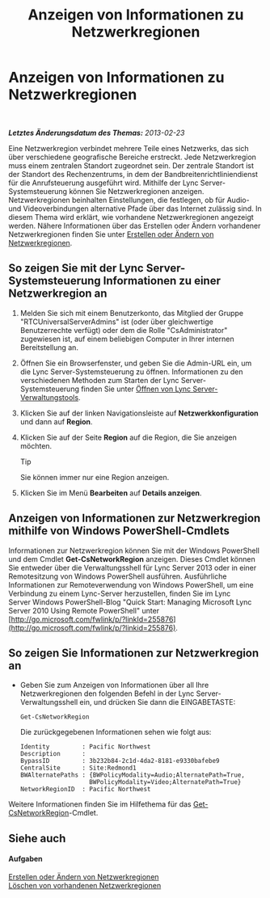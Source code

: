 ﻿---
title: Anzeigen von Informationen zu Netzwerkregionen
TOCTitle: Anzeigen von Informationen zu Netzwerkregionen
ms:assetid: 665740d0-a3ed-460f-8337-5ed945f90589
ms:mtpsurl: https://technet.microsoft.com/de-de/library/JJ688076(v=OCS.15)
ms:contentKeyID: 49890771
ms.date: 05/19/2016
mtps_version: v=OCS.15
ms.translationtype: HT
---

# Anzeigen von Informationen zu Netzwerkregionen

 

_**Letztes Änderungsdatum des Themas:** 2013-02-23_

Eine Netzwerkregion verbindet mehrere Teile eines Netzwerks, das sich über verschiedene geografische Bereiche erstreckt. Jede Netzwerkregion muss einem zentralen Standort zugeordnet sein. Der zentrale Standort ist der Standort des Rechenzentrums, in dem der Bandbreitenrichtliniendienst für die Anrufsteuerung ausgeführt wird. Mithilfe der Lync Server-Systemsteuerung können Sie Netzwerkregionen anzeigen. Netzwerkregionen beinhalten Einstellungen, die festlegen, ob für Audio- und Videoverbindungen alternative Pfade über das Internet zulässig sind. In diesem Thema wird erklärt, wie vorhandene Netzwerkregionen angezeigt werden. Nähere Informationen über das Erstellen oder Ändern vorhandener Netzwerkregionen finden Sie unter [Erstellen oder Ändern von Netzwerkregionen](lync-server-2013-creating-or-modifying-network-regions.md).

## So zeigen Sie mit der Lync Server-Systemsteuerung Informationen zu einer Netzwerkregion an

1.  Melden Sie sich mit einem Benutzerkonto, das Mitglied der Gruppe "RTCUniversalServerAdmins" ist (oder über gleichwertige Benutzerrechte verfügt) oder dem die Rolle "CsAdministrator" zugewiesen ist, auf einem beliebigen Computer in Ihrer internen Bereitstellung an.

2.  Öffnen Sie ein Browserfenster, und geben Sie die Admin-URL ein, um die Lync Server-Systemsteuerung zu öffnen. Informationen zu den verschiedenen Methoden zum Starten der Lync Server-Systemsteuerung finden Sie unter [Öffnen von Lync Server-Verwaltungstools](lync-server-2013-open-lync-server-administrative-tools.md).

3.  Klicken Sie auf der linken Navigationsleiste auf **Netzwerkkonfiguration** und dann auf **Region**.

4.  Klicken Sie auf der Seite **Region** auf die Region, die Sie anzeigen möchten.
    

    > [!TIP]
    > Sie können immer nur eine Region anzeigen.



5.  Klicken Sie im Menü **Bearbeiten** auf **Details anzeigen**.

## Anzeigen von Informationen zur Netzwerkregion mithilfe von Windows PowerShell-Cmdlets

Informationen zur Netzwerkregion können Sie mit der Windows PowerShell und dem Cmdlet **Get-CsNetworkRegion** anzeigen. Dieses Cmdlet können Sie entweder über die Verwaltungsshell für Lync Server 2013 oder in einer Remotesitzung von Windows PowerShell ausführen. Ausführliche Informationen zur Remoteverwendung von Windows PowerShell, um eine Verbindung zu einem Lync-Server herzustellen, finden Sie im Lync Server Windows PowerShell-Blog "Quick Start: Managing Microsoft Lync Server 2010 Using Remote PowerShell" unter [http://go.microsoft.com/fwlink/p/?linkId=255876](http://go.microsoft.com/fwlink/p/?linkid=255876).

## So zeigen Sie Informationen zur Netzwerkregion an

  - Geben Sie zum Anzeigen von Informationen über all Ihre Netzwerkregionen den folgenden Befehl in der Lync Server-Verwaltungsshell ein, und drücken Sie dann die EINGABETASTE:
    
        Get-CsNetworkRegion
    
    Die zurückgegebenen Informationen sehen wie folgt aus:
    
        Identity         : Pacific Northwest
        Description      :
        BypassID         : 3b232b84-2c1d-4da2-8181-e9330bafebe9
        CentralSite      : Site:Redmond1
        BWAlternatePaths : {BWPolicyModality=Audio;AlternatePath=True, 
                           BWPolicyModality=Video;AlternatePath=True}
        NetworkRegionID  : Pacific Northwest

Weitere Informationen finden Sie im Hilfethema für das [Get-CsNetworkRegion](https://docs.microsoft.com/en-us/powershell/module/skype/Get-CsNetworkRegionLink)-Cmdlet.

## Siehe auch

#### Aufgaben

[Erstellen oder Ändern von Netzwerkregionen](lync-server-2013-creating-or-modifying-network-regions.md)  
[Löschen von vorhandenen Netzwerkregionen](lync-server-2013-deleting-existing-network-regions.md)

